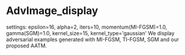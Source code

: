 # AdvImage_display
settings: epsilon=16, alpha=2, iters=10, momentum(MI-FGSM)=1.0, gamma(SGM)=1.0, kernel_size=15, kernel_type='gaussian'
We display adversarial examples generated with MI-FGSM, TI-FGSM, SGM and our proposed AATM.
